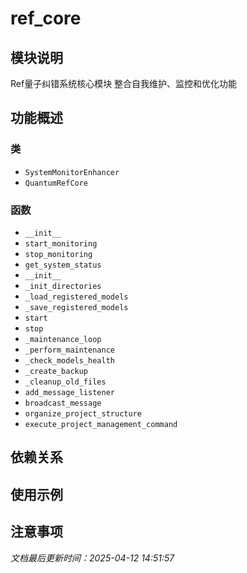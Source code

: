 # ref_core

## 模块说明
Ref量子纠错系统核心模块
整合自我维护、监控和优化功能

## 功能概述

### 类

- `SystemMonitorEnhancer`
- `QuantumRefCore`

### 函数

- `__init__`
- `start_monitoring`
- `stop_monitoring`
- `get_system_status`
- `__init__`
- `_init_directories`
- `_load_registered_models`
- `_save_registered_models`
- `start`
- `stop`
- `_maintenance_loop`
- `_perform_maintenance`
- `_check_models_health`
- `_create_backup`
- `_cleanup_old_files`
- `add_message_listener`
- `broadcast_message`
- `organize_project_structure`
- `execute_project_management_command`

## 依赖关系

## 使用示例

## 注意事项

*文档最后更新时间：2025-04-12 14:51:57*